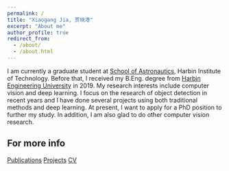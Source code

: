 ```yaml
---
permalink: /
title: "Xiaogang Jia, 贾晓港"
excerpt: "About me"
author_profile: true
redirect_from: 
  - /about/
  - /about.html
---
```


I am currently a graduate student at [School of Astronautics](http://sa.hit.edu.cn/), Harbin Institute of Technology. Before that, I received my B.Eng. degree from [Harbin Engineering University](http://www.hrbeu.edu.cn/) in 2019.
My research interests include computer vision and deep learning. I focus on the research of object detection in recent years and I have done several projects using both traditional methods and deep learning. 
At present, I want to apply for a PhD position to further my study. In addition, I am also glad to do other computer vision research.

For more info
------
[Publications](https://xiaogangjia.github.io//publications/)
[Projects](https://xiaogangjia.github.io//portfolio/)
[CV](https://xiaogangjia.github.io//cv/)
